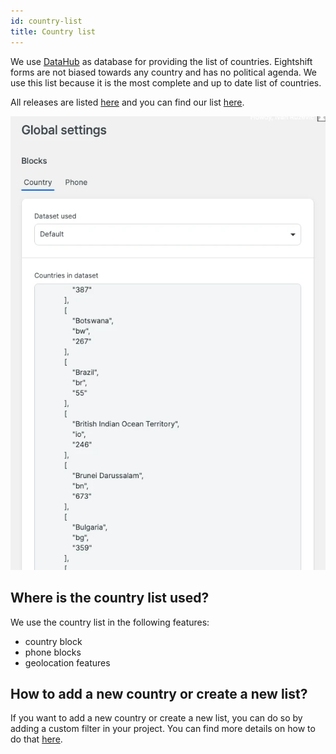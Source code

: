 ```yaml
---
id: country-list
title: Country list
---
```


We use [DataHub](https://datahub.io/core/country-list) as database for providing the list of countries. Eightshift forms are not  biased towards any country and has no political agenda. We use this list because it is the most complete and up to date list of countries.

All releases are listed [here](https://datahub.io/core/country-list) and you can find our list [here](https://github.com/infinum/eightshift-forms/blob/develop/data/country/manifest.json).

![Country list screen](/img/forms/country.webp)

## Where is the country list used?

We use the country list in the following features:
* country block
* phone blocks
* geolocation features

## How to add a new country or create a new list?

If you want to add a new country or create a new list, you can do so by adding a custom filter in your project. You can find more details on how to do that [here](/forms/php/filters/block/country/alternative-data-set).


